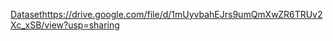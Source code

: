 [Dataset](https://drive.google.com/file/d/1mUyvbahEJrs9umQmXwZR6TRUv2Xc_xSB/view?usp=sharing)https://drive.google.com/file/d/1mUyvbahEJrs9umQmXwZR6TRUv2Xc_xSB/view?usp=sharing

